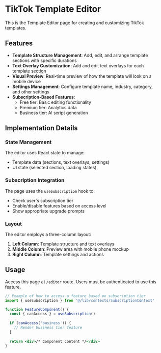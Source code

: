 # TikTok Template Editor

This is the Template Editor page for creating and customizing TikTok templates.

## Features

- **Template Structure Management**: Add, edit, and arrange template sections with specific durations
- **Text Overlay Customization**: Add and edit text overlays for each template section
- **Visual Preview**: Real-time preview of how the template will look on a mobile device
- **Settings Management**: Configure template name, industry, category, and other settings
- **Subscription-Based Features**: 
  - Free tier: Basic editing functionality
  - Premium tier: Analytics data
  - Business tier: AI script generation

## Implementation Details

### State Management

The editor uses React state to manage:
- Template data (sections, text overlays, settings)
- UI state (selected section, loading states)

### Subscription Integration

The page uses the `useSubscription` hook to:
- Check user's subscription tier
- Enable/disable features based on access level
- Show appropriate upgrade prompts

### Layout

The editor employs a three-column layout:
1. **Left Column**: Template structure and text overlays
2. **Middle Column**: Preview area with mobile phone mockup
3. **Right Column**: Template settings and actions

## Usage

Access this page at `/editor` route. Users must be authenticated to use this feature.

```jsx
// Example of how to access a feature based on subscription tier
import { useSubscription } from '@/lib/contexts/SubscriptionContext'

function FeatureComponent() {
  const { canAccess } = useSubscription()
  
  if (canAccess('business')) {
    // Render business tier feature
  }
  
  return <div>/* Component content */</div>
} 